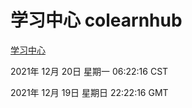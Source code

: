 # 学习中心 colearnhub
[学习中心](http://59.174.25.102:56308/colearnhub/)

2021年 12月 20日 星期一 06:22:16 CST

2021年 12月 19日 星期日 22:22:16 GMT
